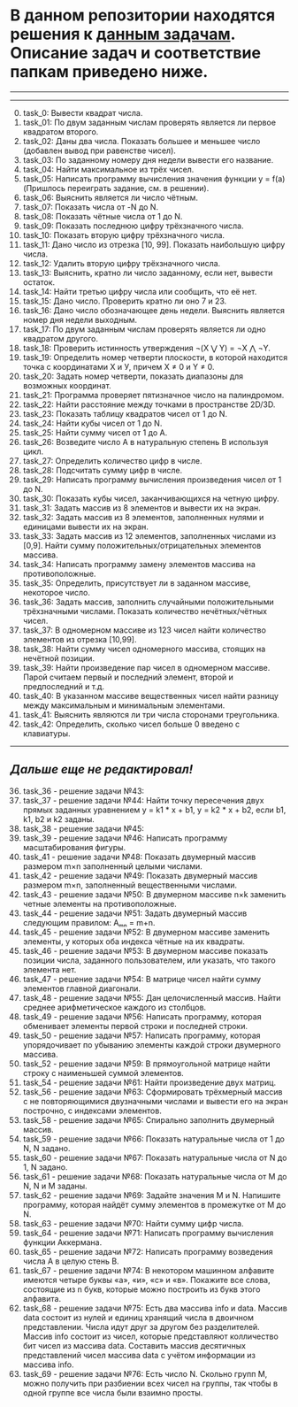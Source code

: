 # В данном репозитории находятся решения к [данным задачам](https://github.com/KarpenkoDenis/HelloCode/blob/main/ex.md). Описание задач и соответствие папкам приведено ниже.
---
---
  
0. task_0: Вывести квадрат числа.
1. task_01: По двум заданным числам проверять является ли первое квадратом второго.
2. task_02: Даны два числа. Показать большее и меньшее число (добавлен вывод при равенстве чисел).
3. task_03: По заданному номеру дня недели вывести его название.
4. task_04: Найти максимальное из трёх чисел.
5. task_05: Написать программу вычисления значения функции y = f(a) (Пришлось переиграть задание, см. в решении).
6. task_06: Выяснить является ли число чётным.
7. task_07: Показать числа от -N до N.
8. task_08: Показать чётные числа от 1 до N. 
9. task_09: Показать последнюю цифру трёхзначного числа.
10. task_10: Показать вторую цифру трёхзначного числа.
11. task_11: Дано число из отрезка [10, 99]. Показать наибольшую цифру числа.
12. task_12: Удалить вторую цифру трёхзначного числа.
13. task_13: Выяснить, кратно ли число заданному, если нет, вывести остаток.
14. task_14: Найти третью цифру числа или сообщить, что её нет.
15. task_15: Дано число. Проверить кратно ли оно 7 и 23.
16. task_16: Дано число обозначающее день недели. Выяснить является номер дня недели выходным.
17. task_17: По двум заданным числам проверять является ли одно квадратом другого.
18. task_18: Проверить истинность утверждения ¬(X ⋁ Y) = ¬X ⋀ ¬Y.
19. task_19:  Определить номер четверти плоскости, в которой находится точка с координатами Х и У, причем X ≠ 0 и Y ≠ 0.
20. task_20: Задать номер четверти, показать диапазоны для возможных координат.
21. task_21: Программа проверяет пятизначное число на палиндромом.
22. task_22: Найти расстояние между точками в пространстве 2D/3D.
23. task_23: Показать таблицу квадратов чисел от 1 до N.
24. task_24: Найти кубы чисел от 1 до N.
25. task_25: Найти сумму чисел от 1 до А.
26. task_26: Возведите число А в натуральную степень B используя цикл.
27. task_27: Определить количество цифр в числе.
28. task_28: Подсчитать сумму цифр в числе.
29. task_29: Написать программу вычисления произведения чисел от 1 до N.
30. task_30: Показать кубы чисел, заканчивающихся на четную цифру.
31. task_31: Задать массив из 8 элементов и вывести их на экран.
32. task_32: Задать массив из 8 элементов, заполненных нулями и единицами вывести их на экран.
33. task_33: Задать массив из 12 элементов, заполненных числами из [0,9]. Найти сумму положительных/отрицательных элементов массива.
34. task_34: Написать программу замену элементов массива на противоположные.
35. task_35: Определить, присутствует ли в заданном массиве, некоторое число.
36. task_36: Задать массив, заполнить случайными положительными трёхзначными числами. Показать количество нечётных/чётных чисел.
37. task_37: В одномерном массиве из 123 чисел найти количество элементов из отрезка [10,99].
38. task_38: Найти сумму чисел одномерного массива, стоящих на нечётной позиции.
39. task_39: Найти произведение пар чисел в одномерном массиве. Парой считаем первый и последний элемент, второй и предпоследний и т.д.
40. task_40: В указанном массиве вещественных чисел найти разницу между максимальным и минимальным элементами.
41. task_41: Выяснить являются ли три числа сторонами треугольника.
42. task_42: Определить, сколько чисел больше 0 введено с клавиатуры.

---
## ***Дальше еще не редактировал!***


36. task_36 - решение задачи №43:
37. task_37 - решение задачи №44: Найти точку пересечения двух прямых заданных уравнением y = k1 * x + b1, y = k2 * x + b2, если b1, k1, b2 и k2 заданы.
38. task_38 - решение задачи №45: 
39. task_39 - решение задачи №46: Написать программу масштабирования фигуры.
41. task_41 - решение задачи №48: Показать двумерный массив размером m×n заполненный целыми числами.
42. task_42 - решение задачи №49: Показать двумерный массив размером m×n, заполненный вещественными числами.
43. task_43 - решение задачи №50: В двумерном массиве n×k заменить четные элементы на противоположные.
44. task_44 - решение задачи №51: Задать двумерный массив следующим правилом: Aₘₙ = m+n.
45. task_45 - решение задачи №52: В двумерном массиве заменить элементы, у которых оба индекса чётные на их квадраты.
46. task_46 - решение задачи №53: В двумерном массиве показать позиции числа, заданного пользователем, или указать, что такого элемента нет.
47. task_47 - решение задачи №54: В матрице чисел найти сумму элементов главной диагонали.
48. task_48 - решение задачи №55: Дан целочисленный массив. Найти среднее арифметическое каждого из столбцов.
49. task_49 - решение задачи №56: Написать программу, которая обменивает элементы первой строки и последней строки.
50. task_50 - решение задачи №57: Написать программу, которая упорядочивает по убыванию элементы каждой строки двумерного массива.
52. task_52 - решение задачи №59: В прямоугольной матрице найти строку с наименьшей суммой элементов.
54. task_54 - решение задачи №61: Найти произведение двух матриц.
56. task_56 - решение задачи №63: Сформировать трёхмерный массив с не повторяющимися двузначными числами и вывести его на экран построчно, с индексами элементов.
58. task_58 - решение задачи №65: Спирально заполнить двумерный массив.
59. task_59 - решение задачи №66: Показать натуральные числа от 1 до N, N задано.
60. task_60 - решение задачи №67: Показать натуральные числа от N до 1, N задано.
61. task_61 - решение задачи №68: Показать натуральные числа от M до N, N и M заданы.
62. task_62 - решение задачи №69: Задайте значения M и N. Напишите программу, которая найдёт сумму элементов в промежутке от M до N.
63. task_63 - решение задачи №70: Найти сумму цифр числа.
64. task_64 - решение задачи №71: Написать программу вычисления функции Аккермана.
65. task_65 - решение задачи №72: Написать программу возведения числа А в целую стень B.
67. task_67 - решение задачи №74: В некотором машинном алфавите имеются четыре буквы «а», «и», «с» и «в». Покажите все слова, состоящие из n букв, которые можно построить из букв этого алфавита.
68. task_68 - решение задачи №75: Есть два массива info и data. Массив data состоит из нулей и единиц хранящий числа в двоичном представлении. Числа идут друг за другом без разделителей. Массив info состоит из чисел, которые представляют колличество бит чисел из массива data. Составить массив десятичных представлений чисел массива data с учётом информации из массива info.
69. task_69 - решение задачи №76: Есть число N. Скольно групп M, можно получить при разбиении всех чисел на группы, так чтобы в одной группе все числа были взаимно просты.